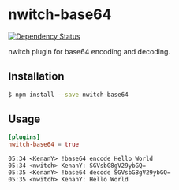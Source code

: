 # nwitch-base64

[![Dependency Status](https://gemnasium.com/nwitch/nwitch-base64.svg)](https://gemnasium.com/nwitch/nwitch-base64)

nwitch plugin for base64 encoding and decoding.

## Installation

``` bash
$ npm install --save nwitch-base64
```

## Usage

``` toml
[plugins]
nwitch-base64 = true
```

``` irc
05:34 <KenanY> !base64 encode Hello World
05:34 <nwitch> KenanY: SGVsbG8gV29ybGQ=
05:35 <KenanY> !base64 decode SGVsbG8gV29ybGQ=
05:35 <nwitch> KenanY: Hello World
```